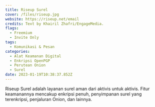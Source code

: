 ```yaml
---
title: Riseup Surel
cover: /files/riseup.jpg
website: https://riseup.net/email
credits: Text by Khairil Zhafri/EngageMedia.
flags:
  - Freemium
  - Invite Only
tags:
  - Komunikasi & Pesan
categories:
  - Alat Keamanan Digital
  - Enkripsi OpenPGP
  - Perutean Onion
  - Surel
date: 2023-01-19T10:38:37.852Z
---
```

Riseup Surel adalah layanan surel aman dari aktivis untuk aktivis. Fitur keamanannya mencakup enkripsi penuh, penyimpanan surel yang terenkripsi, penjaluran Onion, dan lainnya.